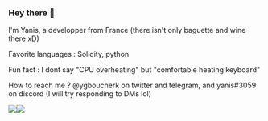 ### Hey there 👋

I'm Yanis, a developper from France (there isn't only baguette and wine there xD)

Favorite languages : Solidity, python

Fun fact : I dont say "CPU overheating" but "comfortable heating keyboard"


How to reach me ? @ygboucherk on twitter and telegram, and yanis#3059 on discord (I will try responding to DMs lol)

<img align="top" src="https://github-readme-stats.vercel.app/api/top-langs/?username=ygboucherk&theme=dark" /><img align="top" src="https://github-readme-stats.vercel.app/api?username=ygboucherk&show_icons=true&theme=dark" />
